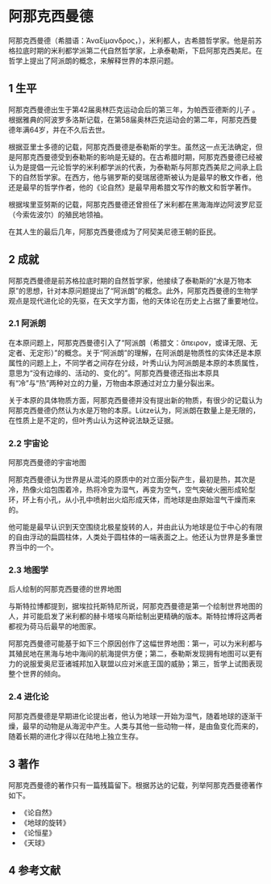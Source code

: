 # 阿那克西曼德



阿那克西曼德（希腊语：Ἀναξίμανδρος，），米利都人，古希腊哲学家。他是前苏格拉底时期的米利都学派第二代自然哲学家，上承泰勒斯，下启阿那克西美尼。在哲学上提出了阿派朗的概念，来解释世界的本原问题。



## 1 生平

阿那克西曼德出生于第42届奥林匹克运动会后的第三年，为帕西亚德斯的儿子 。根据雅典的阿波罗多洛斯记载，在第58届奥林匹克运动会的第二年，阿那克西曼德年满64岁，并在不久后去世。

根据亚里士多德的记载，阿那克西曼德是泰勒斯的学生。虽然这一点无法确定，但是阿那克西曼德受到泰勒斯的影响是无疑的。在古希腊时期，阿那克西曼德已经被认为是提倡一元论哲学的米利都学派的代表，为泰勒斯与阿那克西美尼之间承上启下的自然哲学家。在西方，他与锡罗斯的斐瑞居德斯被认为是最早的散文作者，他还是最早的哲学作者，他的《论自然》是最早用希腊文写作的散文和哲学著作。

根据埃里亚努斯的记载，阿那克西曼德还曾担任了米利都在黑海海岸边阿波罗尼亚（今索佐波尔）的殖民地领袖。

在其人生的最后几年，阿那克西曼德成为了阿契美尼德王朝的臣民。



## 2 成就

阿那克西曼德是前苏格拉底时期的自然哲学家，他接续了泰勒斯的“水是万物本原”的思想，针对本原问题提出了“阿派朗”的概念。此外，阿那克西曼德的生物学观点是现代进化论的先驱，在天文学方面，他的天体论在历史上占据了重要地位。



### 2.1 阿派朗

在本原问题上，阿那克西曼德引入了“阿派朗（希腊文：ἄπειρον，或译无限、无定者、无定形）”的概念。关于“阿派朗”的理解，在阿派朗是物质性的实体还是本原属性的问题上上，不同学者之间存在分歧，叶秀山认为阿派朗是本原的本质属性，意思为“没有边缘的、活动的、变化的”。阿那克西曼德还指出本原具有“冷”与“热”两种对立的力量，万物由本原通过对立力量分裂出来。

关于本原的具体物质方面，阿那克西曼德并没有提出新的物质，有很少的记载认为阿那克西曼德仍然认为水是万物的本原。Lütze认为，阿派朗在数量上是无限的，在性质上是不定的，但叶秀山认为这种说法缺乏证据。



### 2.2 宇宙论

阿那克西曼德的宇宙地图

阿那克西曼德认为世界是从混沌的原质中的对立面分裂产生，最初是热，其次是冷，热像火焰包围着冷，热将冷变为湿气，再变为空气，空气突破火圈形成轮型环，环上有小孔，从小孔中喷射出火焰形成天体，而地球是由原始湿气干燥而来的。

他可能是最早认识到天空围绕北极星旋转的人，并由此认为地球是位于中心的有限的自由浮动的扁圆柱体，人类处于圆柱体的一端表面之上。他还认为世界是多重世界当中的一个。



### 2.3 地图学

后人绘制的阿那克西曼德的世界地图

与斯特拉博都提到，据埃拉托斯特尼所说，阿那克西曼德是第一个绘制世界地图的人，并可能启发了米利都的赫卡塔埃乌斯绘制出更精确的版本。斯特拉博将这两者都视为荷马后最早的地图家。

阿那克西曼德可能基于如下三个原因创作了这幅世界地图：第一，可以为米利都与其殖民地在黑海与地中海间的航海提供方便；第二，泰勒斯发现拥有地图可以更有力的说服爱奥尼亚诸城邦加入联盟以应对米底王国的威胁；第三，哲学上试图表现整个世界的倾向。



### 2.4 进化论

阿那克西曼德是早期进化论提出者，他认为地球一开始为湿气，随着地球的逐渐干燥，最早的动物是从海泥中产生。人类与其他一些动物一样，是由鱼变化而来的，随着长期的进化才得以在陆地上独立生存。



## 3 著作

阿那克西曼德的著作只有一篇残篇留下。根据苏达的记载，列举阿那克西曼德著作如下。

* 《论自然》
* 《地球的旋转》
* 《论恒星》
* 《天球》



## 4 参考文献



